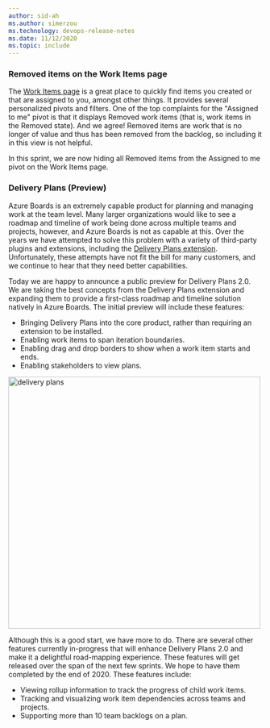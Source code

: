 ```yaml
---
author: sid-ah
ms.author: simerzou
ms.technology: devops-release-notes
ms.date: 11/12/2020
ms.topic: include
---
```


### Removed items on the Work Items page

The [Work Items page](/azure/devops/boards/work-items/view-add-work-items) is a great place to quickly find items you created or that are assigned to you, amongst other things. It provides several personalized pivots and filters. One of the top complaints for the "Assigned to me" pivot is that it displays Removed work items (that is, work items in the Removed state). And we agree! Removed items are work that is no longer of value and thus has been removed from the backlog, so including it in this view is not helpful.

In this sprint, we are now hiding all Removed items from the Assigned to me pivot on the Work Items page.

### Delivery Plans (Preview)

Azure Boards is an extremely capable product for planning and managing work at the team level. Many larger organizations would like to see a roadmap and timeline of work being done across multiple teams and projects, however, and Azure Boards is not as capable at this. Over the years we have attempted to solve this problem with a variety of third-party plugins and extensions, including the [Delivery Plans extension](https://marketplace.visualstudio.com/items?itemName=ms.vss-plans). Unfortunately, these attempts have not fit the bill for many customers, and we continue to hear that they need better capabilities. 

Today we are happy to announce a public preview for Delivery Plans 2.0. We are taking the best concepts from the Delivery Plans extension and expanding them to provide a first-class roadmap and timeline solution natively in Azure Boards. The initial preview will include these features:

- Bringing Delivery Plans into the core product, rather than requiring an extension to be installed.
- Enabling work items to span iteration boundaries.
- Enabling drag and drop borders to show when a work item starts and ends.
- Enabling stakeholders to view plans.

<img src="../../media/178-boards-0-0.png" width="500" alt="delivery plans">

Although this is a good start, we have more to do. There are several other features currently in-progress that will enhance Delivery Plans 2.0 and make it a delightful road-mapping experience. These features will get released over the span of the next few sprints. We hope to have them completed by the end of 2020. These features include:

- Viewing rollup information to track the progress of child work items.
- Tracking and visualizing work item dependencies across teams and projects.
- Supporting more than 10 team backlogs on a plan.